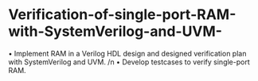 # Verification-of-single-port-RAM-with-SystemVerilog-and-UVM-

•	Implement RAM in a Verilog HDL design and designed verification plan with SystemVerilog and UVM. /n
•	Develop testcases to verify single-port RAM.
